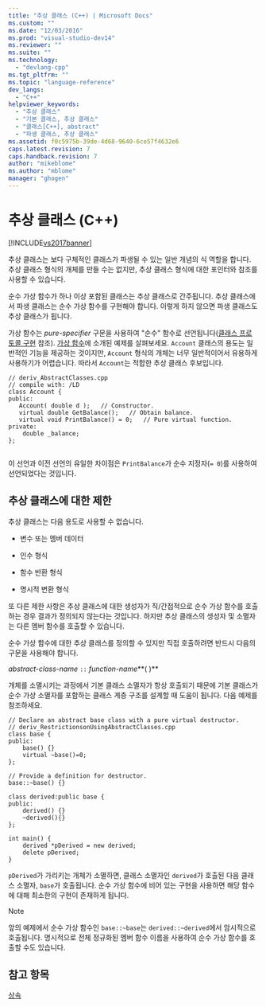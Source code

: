 ```yaml
---
title: "추상 클래스 (C++) | Microsoft Docs"
ms.custom: ""
ms.date: "12/03/2016"
ms.prod: "visual-studio-dev14"
ms.reviewer: ""
ms.suite: ""
ms.technology: 
  - "devlang-cpp"
ms.tgt_pltfrm: ""
ms.topic: "language-reference"
dev_langs: 
  - "C++"
helpviewer_keywords: 
  - "추상 클래스"
  - "기본 클래스, 추상 클래스"
  - "클래스[C++], abstract"
  - "파생 클래스, 추상 클래스"
ms.assetid: f0c5975b-39de-4d68-9640-6ce57f4632e6
caps.latest.revision: 7
caps.handback.revision: 7
author: "mikeblome"
ms.author: "mblome"
manager: "ghogen"
---
```

# 추상 클래스 (C++)
[!INCLUDE[vs2017banner](../assembler/inline/includes/vs2017banner.md)]

추상 클래스는 보다 구체적인 클래스가 파생될 수 있는 일반 개념의 식 역할을 합니다.  추상 클래스 형식의 개체를 만들 수는 없지만, 추상 클래스 형식에 대한 포인터와 참조를 사용할 수 있습니다.  
  
 순수 가상 함수가 하나 이상 포함된 클래스는 추상 클래스로 간주됩니다.  추상 클래스에서 파생 클래스는 순수 가상 함수를 구현해야 합니다. 이렇게 하지 않으면 파생 클래스도 추상 클래스가 됩니다.  
  
 가상 함수는 *pure\-specifier* 구문을 사용하여 "순수" 함수로 선언됩니다\([클래스 프로토콜 구현](http://msdn.microsoft.com/ko-kr/a319f1b3-05e8-400e-950a-1ca6eb105ab5) 참조\).  [가상 함수](../cpp/virtual-functions.md)에 소개된 예제를 살펴보세요.  `Account` 클래스의 용도는 일반적인 기능을 제공하는 것이지만, `Account` 형식의 개체는 너무 일반적이어서 유용하게 사용하기가 어렵습니다.  따라서 `Account`는 적합한 추상 클래스 후보입니다.  
  
```  
// deriv_AbstractClasses.cpp  
// compile with: /LD  
class Account {  
public:  
   Account( double d );   // Constructor.  
   virtual double GetBalance();   // Obtain balance.  
   virtual void PrintBalance() = 0;   // Pure virtual function.  
private:  
    double _balance;  
};  
  
```  
  
 이 선언과 이전 선언의 유일한 차이점은 `PrintBalance`가 순수 지정자\(`= 0`\)를 사용하여 선언되었다는 것입니다.  
  
## 추상 클래스에 대한 제한  
 추상 클래스는 다음 용도로 사용할 수 없습니다.  
  
-   변수 또는 멤버 데이터  
  
-   인수 형식  
  
-   함수 반환 형식  
  
-   명시적 변환 형식  
  
 또 다른 제한 사항은 추상 클래스에 대한 생성자가 직\/간접적으로 순수 가상 함수를 호출하는 경우 결과가 정의되지 않는다는 것입니다.  하지만 추상 클래스의 생성자 및 소멸자는 다른 멤버 함수를 호출할 수 있습니다.  
  
 순수 가상 함수에 대한 추상 클래스를 정의할 수 있지만 직접 호출하려면 반드시 다음의 구문을 사용해야 합니다.  
  
 *abstract\-class\-name* `::` *function\-name***\( \)**  
  
 개체를 소멸시키는 과정에서 기본 클래스 소멸자가 항상 호출되기 때문에 기본 클래스가 순수 가상 소멸자를 포함하는 클래스 계층 구조를 설계할 때 도움이 됩니다.  다음 예제를 참조하세요.  
  
```  
// Declare an abstract base class with a pure virtual destructor.  
// deriv_RestrictionsonUsingAbstractClasses.cpp  
class base {  
public:  
    base() {}  
    virtual ~base()=0;  
};  
  
// Provide a definition for destructor.  
base::~base() {}  
  
class derived:public base {  
public:  
    derived() {}  
    ~derived(){}  
};  
  
int main() {  
    derived *pDerived = new derived;  
    delete pDerived;  
}  
```  
  
 `pDerived`가 가리키는 개체가 소멸하면, 클래스 소멸자인 `derived`가 호출된 다음 클래스 소멸자, `base`가 호출됩니다.  순수 가상 함수에 비어 있는 구현을 사용하면 해당 함수에 대해 최소한의 구현이 존재하게 됩니다.  
  
> [!NOTE]
>  앞의 예제에서 순수 가상 함수인 `base::~base`는 `derived::~derived`에서 암시적으로 호출됩니다.  명시적으로 전체 정규화된 멤버 함수 이름을 사용하여 순수 가상 함수를 호출할 수도 있습니다.  
  
## 참고 항목  
 [상속](../cpp/inheritance-cpp.md)